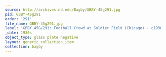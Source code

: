 ```yaml
---
source: http://archives.nd.edu/Bagby/GBBY-45g291.jpg
pid: GBBY-45g291
order: '291'
file_name: GBBY-45g291.jpg
label: 'GBBY 45G/291: Football Crowd at Soldier Field (Chicago) - c1930s'
_date: 1930s
object_type: glass plate negative
layout: generic_collection_item
collection: bagby
---
```

